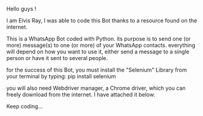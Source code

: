Hello guys !

I am Elvis Ray, I was able to code this Bot thanks to a resource found on the internet.

This is a WhatsApp Bot coded with Python. its purpose is to send one (or more) message(s) to one (or more) of your WhatsApp contacts. everything will depend on how you want to use it, either send a message to a single person or have it sent to several people.

for the success of this Bot, you must install the "Selenium" Library from your terminal by typing: pip install selenium

you will also need Webdriver manager, a Chrome driver, which you can freely download from the internet. I have attached it below.

Keep coding...

